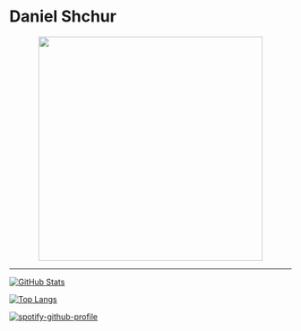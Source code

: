# Daniel Shchur

<p align="center">
    <img src="https://cataas.com/cat/cute/says/welcome?fontSize=72&fontColor=white" width="400">
</p>

----

[![GitHub Stats](https://github-readme-stats.vercel.app/api?username=dshchur&show_icons=true&theme=transparent)](https://github.com/anuraghazra/github-readme-stats)

[![Top Langs](https://github-readme-stats.vercel.app/api/top-langs/?username=dshchur&layout=compact&theme=transparent)](https://github.com/anuraghazra/github-readme-stats)

[![spotify-github-profile](https://spotify-github-profile.vercel.app/api/view?uid=quantumwormhole&cover_image=true&theme=novatorem&show_offline=false&background_color=121212&interchange=false&bar_color=894eb1&bar_color_cover=false)](https://github.com/kittinan/spotify-github-profile)

